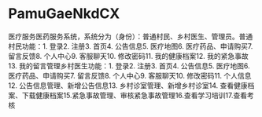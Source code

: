 # PamuGaeNkdCX
医疗服务医药服务系统，系统分为（身份）：普通村民、乡村医生、管理员。普通村民功能：1. 登录2. 注册3. 首页4. 公告信息5. 医疗地图6. 医疗药品、申请购买7. 留言反馈8. 个人中心9. 客服聊天10. 修改密码11. 我的健康档案12. 我的紧急事故13. 我的留言管理乡村医生功能：1. 登录2. 注册3. 首页4. 公告信息5. 医疗地图6. 医疗药品、申请购买7. 留言反馈8. 个人中心9. 客服聊天10. 修改密码11. 个人信息12. 公告信息管理、新增公告信息13. 乡村诊室管理、新增乡村诊室14. 查看健康档案、下载健康档案15.紧急事故管理、审核紧急事故管理16.查看学习培训17.查看考核
